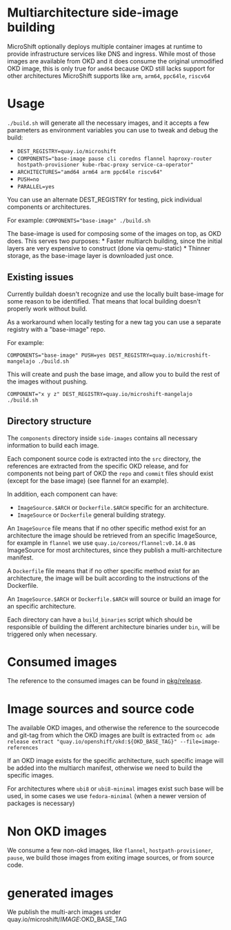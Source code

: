 # Multiarchitecture side-image building

MicroShift optionally deploys multiple container images at runtime to provide
infrastructure services like DNS and ingress. While most of those
images are available from OKD and it does consume the original unmodified
OKD image, this is only true for `amd64` because OKD still lacks support for other
architectures MicroShift supports like `arm`, `arm64`, `ppc64le`, `riscv64` 

# Usage

`./build.sh` will generate all the necessary images, and it accepts a few parameters
as environment variables you can use to tweak and debug the build:

* `DEST_REGISTRY=quay.io/microshift`
* `COMPONENTS="base-image pause cli coredns flannel haproxy-router hostpath-provisioner kube-rbac-proxy service-ca-operator"`
* `ARCHITECTURES="amd64 arm64 arm ppc64le riscv64"`
* `PUSH=no`
* `PARALLEL=yes`

You can use an alternate DEST_REGISTRY for testing, pick individual components or architectures.

For example:
`COMPONENTS="base-image" ./build.sh`

The base-image is used for composing some of the images on top, as OKD does. This serves two purposes:
    * Faster multiarch building, since the initial layers are very expensive to construct (done via
      qemu-static)
    * Thinner storage, as the base-image layer is downloaded just once.

## Existing issues

Currently buildah doesn't recognize and use the locally built base-image for some
reason to be identified. That means that local building doesn't properly work without build.

As a workaround when locally testing for a new tag you can use a separate registry with
a "base-image" repo.

For example:

`COMPONENTS="base-image" PUSH=yes DEST_REGISTRY=quay.io/microshift-mangelajo ./build.sh`

This will create and push the base image, and allow you to build the rest of the images
without pushing.

`COMPONENT="x y z" DEST_REGISTRY=quay.io/microshift-mangelajo ./build.sh`

## Directory structure

The `components` directory inside `side-images` contains all necessary information to
build each image. 

Each component source code is extracted into the `src` directory, the references
are extracted from the specific OKD release, and for components not
being part of OKD the `repo` and `commit` files should exist (except for the base image)
(see flannel for an example).

In addition, each component can have:
* `ImageSource.$ARCH` or `Dockerfile.$ARCH` specific for an architecture.
* `ImageSource` or `Dockerfile` general building strategy.

An `ImageSource` file means that if no other specific method exist for an architecture
the image should be retrieved from an specific ImageSource, for example in `flannel` we use
`quay.io/coreos/flannel:v0.14.0` as ImageSource for most architectures, since they publish
a multi-architecture manifest.

A `Dockerfile` file means that if no other specific method exist for an architecture,
the image will be built according to the instructions of the Dockerfile.

An `ImageSource.$ARCH` or `Dockerfile.$ARCH` will source or build an image for an specific
architecture.

Each directory can have a `build_binaries` script which should be responsible of building
the different architecture binaries under `bin`, will be triggered only when necessary.

# Consumed images

The reference to the consumed images can be found in [pkg/release](../pkg/release).

# Image sources and source code

The available OKD images, and otherwise the reference to the sourcecode and git-tag
from which the OKD images are built is extracted from
`oc adm release extract "quay.io/openshift/okd:${OKD_BASE_TAG}" --file=image-references` 

If an OKD image exists for the specific architecture, such specific image will be
added into the multiarch manifest, otherwise we need to build the specific images.

For architectures where `ubi8` or `ubi8-minimal` images exist such base will be used,
in some cases we use `fedora-minimal` (when a newer version of packages is necessary)

# Non OKD images
We consume a few non-okd images, like `flannel`, `hostpath-provisioner`, `pause`,
we build those images from exiting image sources, or from source code.

# generated images
We publish the multi-arch images under quay.io/microshift/$IMAGE:$OKD_BASE_TAG
